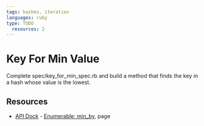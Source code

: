 ```yaml
---
tags: hashes, iteration
languages: ruby
type: TODO
  resources: 2
---
```


# Key For Min Value

Complete spec/key_for_min_spec.rb and build a method that finds the key in a hash whose value is the lowest.


## Resources
* [API Dock](http://apidock.com/ruby/) - [Enumerable: min_by](http://apidock.com/ruby/Enumerable/min_by), page 
